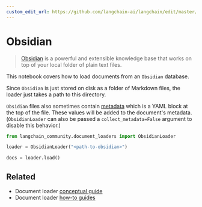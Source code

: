```yaml
---
custom_edit_url: https://github.com/langchain-ai/langchain/edit/master/docs/docs/integrations/document_loaders/obsidian.ipynb
---
```

# Obsidian

>[Obsidian](https://obsidian.md/) is a powerful and extensible knowledge base
that works on top of your local folder of plain text files.

This notebook covers how to load documents from an `Obsidian` database.

Since `Obsidian` is just stored on disk as a folder of Markdown files, the loader just takes a path to this directory.

`Obsidian` files also sometimes contain [metadata](https://help.obsidian.md/Editing+and+formatting/Metadata) which is a YAML block at the top of the file. These values will be added to the document's metadata. (`ObsidianLoader` can also be passed a `collect_metadata=False` argument to disable this behavior.)


```python
from langchain_community.document_loaders import ObsidianLoader
```


```python
loader = ObsidianLoader("<path-to-obsidian>")
```


```python
docs = loader.load()
```


## Related

- Document loader [conceptual guide](/docs/concepts/#document-loaders)
- Document loader [how-to guides](/docs/how_to/#document-loaders)
